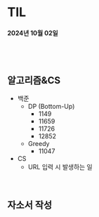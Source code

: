 # TIL
#### 2024년 10월 02일

<br>
<br>

## 알고리즘&CS
- 백준
    - DP (Bottom-Up)
        - 1149
        - 11659
        - 11726
        - 12852
    - Greedy
        - 11047
- CS
    - URL 입력 시 발생하는 일


<br>


## 자소서 작성

<br>


